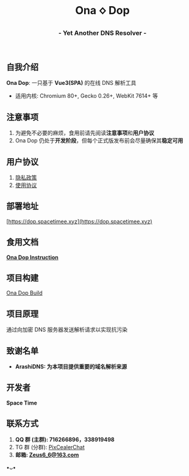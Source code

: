 <h1 align="center">Ona 🝔 Dop</h1>
<h3 align="center">- Yet Another DNS Resolver -</h3>
</br>

## 自我介绍

**Ona Dop**: 一只基于 **Vue3(SPA)** 的在线 DNS 解析工具

- 适用内核: Chromium 80+, Gecko 0.26+, WebKit 7614+ 等

## 注意事项

1. 为避免不必要的麻烦，食用前请先阅读**注意事项**和**用户协议**
2. Ona Dop 仍处于**开发阶段**，但每个正式版发布前会尽量确保其**稳定可用**

## 用户协议

1. [隐私政策](https://ona-dop-docs.spacetimee.xyz/privacy)
2. [使用协议](https://ona-dop-docs.spacetimee.xyz/agreement)

## 部署地址

[https://dop.spacetimee.xyz](https://dop.spacetimee.xyz)

## 食用文档

**[Ona Dop Instruction](https://github.com/SpaceTimee/Ona-Dop/wiki/Ona-Dop-Instruction)**

## 项目构建

[Ona Dop Build](https://github.com/SpaceTimee/Ona-Dop/wiki/Ona-Dop-Build)

## 项目原理

通过向加密 DNS 服务器发送解析请求以实现抗污染

## 致谢名单

- **ArashiDNS: 为本项目提供重要的域名解析来源**

## 开发者

**Space Time**

## 联系方式

1. **QQ 群 (主群): 716266896，338919498**
2. TG 群 (分群): [PixCealerChat](https://t.me/PixCealerChat)
3. **邮箱: Zeus6_6@163.com**

•ᴗ•
